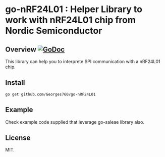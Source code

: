 # go-nRF24L01 : Helper Library to work with nRF24L01 chip from Nordic Semiconductor

## Overview [![GoDoc](https://godoc.org/github.com/Georges760/go-nRF24L01?status.svg)](https://godoc.org/github.com/Georges760/go-nRF24L01)

This library can help you to interprete SPI communication with a nRF24L01 chip.

## Install

```
go get github.com/Georges760/go-nRF24L01
```

## Example

Check example code supplied that leverage go-saleae library also.

## License

MIT.
